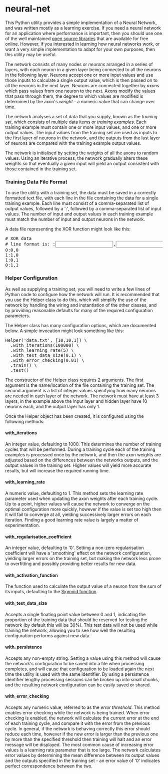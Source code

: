 # neural-net
This Python utility provides a simple implementation of a Neural Network, and was written mostly as a learning exercise. If you need a neural network for an application where performance is important, then you should use one of the well maintained [open source libraries](http://pybrain.org/) that are available for free online. However, if you interested in learning how neural networks work, or want a very simple implementation to adapt for your own purposes, then this utility may be useful.

The network consists of many nodes or _neurons_ arranged in a series of layers, with each neuron in a given layer being connected to all the neurons in the following layer. Neurons accept one or more input values and use those inputs to calculate a single output value, which is then passed on to all the neurons in the next layer. Neurons are connected together by _axons_ which pass values from one neuron to the next. Axons modify the values that pass through them, the degree to which values are modified is determined by the axon's _weight_ - a numeric value that can change over time.

The network analyses a set of data that you supply, known as the _training set_, which consists of multiple data items or _training examples_. Each training example must contain one or more input values, and one or more output values. The input values from the training set are used as inputs to the first layer of neurons in the network, and the outputs from the last layer of neurons are compared with the training example output values.

The network is initialised by setting the weights of all the axons to random values. Using an iterative process, the network gradually alters these weights so that eventually a given input will yield an output consistent with those contained in the training set.

### Training Data File Format

To use the utility with a training set, the data must be saved in a correctly formatted text file, with each line in the file containing the data for a single training example. Each line must consist of a comma-separated list of output values, followed by a ':', followed by a comma-separated list of input values. The number of input and output values in each training example must match the number of input and output neurons in the network.

A data file representing the XOR function might look like this:

<pre># XOR data
# line format is: <output>:<input 1>,<input 2>
0:0,0
1:1,0
1:0,1
0:1,1</pre>

### Helper Configuration

As well as supplying a training set, you will need to write a few lines of Python code to configure how the network will run. It is recommended that you use the Helper class to do this, which will simplify the use of the network by handling the wiring and instantiation of the other classes, and by providing reasonable defaults for many of the required configuration parameters.

The Helper class has many configuration options, which are documented below. A simple invocation might look something like this:

<pre>Helper('data.txt', [10,10,1]) \
  .with_iterations(100000) \
  .with_learning_rate(5) \
  .with_test_data_size(0.1) \
  .with_error_checking(0.01) \
  .train() \
  .test()</pre>

The constructor of the Helper class requires 2 arguments. The first argument is the name/location of the file containing the training set. The second argument is a list of integer values specifying how many neurons are needed in each layer of the network. The network must have at least 3 layers, in the example above the input layer and hidden layer have 10 neurons each, and the output layer has only 1.

Once the Helper object has been created, it is configured using the following methods:

#### with_iterations

An integer value, defaulting to 1000\. This determines the number of training cycles that will be performed. During a training cycle each of the training examples is processed once by the network, and then the axon weights are adjusted based on the differences between the networks outputs, and the output values in the training set. Higher values will yield more accurate results, but will increase the required running time.

#### with_learning_rate

A numeric value, defaulting to 1\. This method sets the learning rate parameter used when updating the axon weights after each training cycle. Up to a point, higher values will cause the network to converge on the optimal configuration more quickly, however if the value is set too high then it will fail to converge at all, yielding successively larger errors on each iteration. Finding a good learning rate value is largely a matter of experimentation.

#### with_regularisation_coefficient

An integer value, defaulting to '0'. Setting a non-zero regularisation coefficient will have a 'smoothing' effect on the network configuration, yielding larger errors on the training set, but making the network less prone to overfitting and possibly providing better results for new data.

#### with_activation_function

The function used to calculate the output value of a neuron from the sum of its inputs, defaulting to the [Sigmoid function](https://en.wikipedia.org/wiki/Sigmoid_function).

#### with_test_data_size

Accepts a single floating point value between 0 and 1, indicating the proportion of the training data that should be reserved for testing the network (by default this will be 30%). This test data will not be used while training the network, allowing you to see how well the resulting configuration performs against new data.

#### with_persistence

Accepts any non-empty string. Setting a value using this method will cause the network's configuration to be saved into a file when processing completes, and will cause that configuration to be loaded again the next time the utility is used with the same identifier. By using a persistence identifier lengthy processing sessions can be broken up into small chunks, and the resulting network configuration can be easily saved or shared.

#### with_error_checking

Accepts any numeric value, referred to as the _error threshold_. This method enables error checking while the network is being trained. When error checking is enabled, the network will calculate the current error at the end of each training cycle, and compare it with the error from the previous cycle. In general, if the network is behaving correctly this error should reduce each time, however if the new error is larger than the previous one by more than the specified threshold then training will halt and an error message will be displayed. The most common cause of increasing error values is a learning rate parameter that is too large. The network calculates error values by determining the mean difference between its output values and the outputs specified in the training set - an error value of '0' indicates perfect correspondence between the two.
